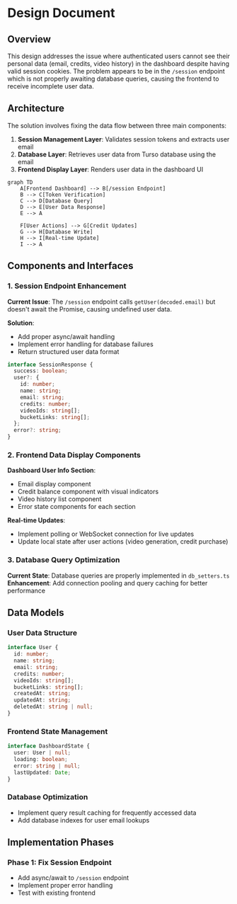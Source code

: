 # Design Document

## Overview

This design addresses the issue where authenticated users cannot see their personal data (email, credits, video history) in the dashboard despite having valid session cookies. The problem appears to be in the `/session` endpoint which is not properly awaiting database queries, causing the frontend to receive incomplete user data.

## Architecture

The solution involves fixing the data flow between three main components:

1. **Session Management Layer**: Validates session tokens and extracts user email
2. **Database Layer**: Retrieves user data from Turso database using the email
3. **Frontend Display Layer**: Renders user data in the dashboard UI

```mermaid
graph TD
    A[Frontend Dashboard] --> B[/session Endpoint]
    B --> C[Token Verification]
    C --> D[Database Query]
    D --> E[User Data Response]
    E --> A

    F[User Actions] --> G[Credit Updates]
    G --> H[Database Write]
    H --> I[Real-time Update]
    I --> A
```

## Components and Interfaces

### 1. Session Endpoint Enhancement

**Current Issue**: The `/session` endpoint calls `getUser(decoded.email)` but doesn't await the Promise, causing undefined user data.

**Solution**:

- Add proper async/await handling
- Implement error handling for database failures
- Return structured user data format

```typescript
interface SessionResponse {
  success: boolean;
  user?: {
    id: number;
    name: string;
    email: string;
    credits: number;
    videoIds: string[];
    bucketLinks: string[];
  };
  error?: string;
}
```

### 2. Frontend Data Display Components

**Dashboard User Info Section**:

- Email display component
- Credit balance component with visual indicators
- Video history list component
- Error state components for each section

**Real-time Updates**:

- Implement polling or WebSocket connection for live updates
- Update local state after user actions (video generation, credit purchase)

### 3. Database Query Optimization

**Current State**: Database queries are properly implemented in `db_setters.ts`
**Enhancement**: Add connection pooling and query caching for better performance

## Data Models

### User Data Structure

```typescript
interface User {
  id: number;
  name: string;
  email: string;
  credits: number;
  videoIds: string[];
  bucketLinks: string[];
  createdAt: string;
  updatedAt: string;
  deletedAt: string | null;
}
```

### Frontend State Management

```typescript
interface DashboardState {
  user: User | null;
  loading: boolean;
  error: string | null;
  lastUpdated: Date;
}
```

### Database Optimization

- Implement query result caching for frequently accessed data
- Add database indexes for user email lookups

## Implementation Phases

### Phase 1: Fix Session Endpoint

- Add async/await to `/session` endpoint
- Implement proper error handling
- Test with existing frontend
